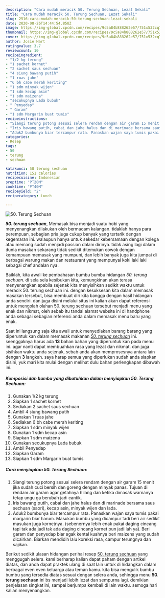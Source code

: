 ```yaml
---
description: "Cara mudah meracik 50. Terung Sechuan, Lezat Sekali"
title: "Cara mudah meracik 50. Terung Sechuan, Lezat Sekali"
slug: 2516-cara-mudah-meracik-50-terung-sechuan-lezat-sekali
date: 2020-08-26T14:44:54.858Z
image: https://img-global.cpcdn.com/recipes/9c5a84b888262e57/751x532cq70/50-terung-sechuan-foto-resep-utama.jpg
thumbnail: https://img-global.cpcdn.com/recipes/9c5a84b888262e57/751x532cq70/50-terung-sechuan-foto-resep-utama.jpg
cover: https://img-global.cpcdn.com/recipes/9c5a84b888262e57/751x532cq70/50-terung-sechuan-foto-resep-utama.jpg
author: Josie Hart
ratingvalue: 3.7
reviewcount: 10
recipeingredient:
- "1/2 kg terung"
- "1 sachet kornet"
- "2 sachet saus sechuan"
- "4 siung bawang putih"
- "1 ruas jahe"
- "6 bh cabe merah keriting"
- "1 sdm minyak wijen"
- "1 sdm kecap asin"
- "1 sdm maizena"
- "secukupnya Lada bubuk"
- " Penyedap"
- " Garam"
- "1 sdm Margarin buat tumis"
recipeinstructions:
- "Siangi terung potong sesuai selera rendam dengan air garam 15 menit jika sudah cuci bersih dan goreng dengan minyak panas. Tujuan di rendam air garam agar getahnya hilang dan ketika dimasak warnanya tetap ungu ga berubah jadi cantik."
- "Iris bawang putih, cabai dan jahe halus dan di marinade bersama saus sechuan (saori), kecap asin, minyak wijen dan lada."
- "Aduk2 bumbunya biar tercampur rata. Panaskan wajan saya tumis pakai margarin biar harum. Masukan bumbu yang dicampur tadi beri air sedikit masukan juga kornetnya. (sebenernya lebih enak pakai daging cincang tapi tak ada jadi tak ada daging cincang kornet pun jadi lah ya). Beri garam dan penyedap biar agak kental kuahnya beri maizena yang sudah dicairkan. Biarkan mendidih lalu koreksi rasa, campur terungnya dan sajikan."
categories:
- Resep
tags:
- 50
- terung
- sechuan

katakunci: 50 terung sechuan 
nutrition: 151 calories
recipecuisine: Indonesian
preptime: "PT20M"
cooktime: "PT40M"
recipeyield: "2"
recipecategory: Lunch

---
```



![50. Terung Sechuan](https://img-global.cpcdn.com/recipes/9c5a84b888262e57/751x532cq70/50-terung-sechuan-foto-resep-utama.jpg)

<b><i>50. terung sechuan</i></b>, Memasak bisa menjadi suatu hobi yang menyenangkan dilakukan oleh bermacam kalangan. tidaklah hanya para perempuan, sebagian pria juga cukup banyak yang tertarik dengan kegemaran ini. walaupun hanya untuk sekedar kebersamaan dengan kolega atau memang sudah menjadi passion dalam dirinya. tidak asing lagi dalam dunia masakan sekarang tidak sedikit ditemukan cowok dengan kemampuan memasak yang mumpuni, dan lebih banyak juga kita jumpai di berbagai warung makan dan restaurant yang mempunyai koki laki laki sebagai chef andalan nya.



Baiklah, kita awali ke pembahasan bumbu bumbu hidangan <i>50. terung sechuan</i>. di sela sela kesibukan kita, kemungkinan akan terasa menyenangkan apabila sejenak kita menyisihkan sedikit waktu untuk meracik 50. terung sechuan ini. dengan kesuksesan kita dalam memasak masakan tersebut, bisa membuat diri kita bangga dengan hasil hidangan anda sendiri. dan juga disini melalui situs ini kalian akan dapat referensi untuk mengolah olahan <u>50. terung sechuan</u> tersebut menjadi menu yang enak dan nikmat, oleh sebab itu tandai alamat website ini di handphone anda sebagai sebagian referensi anda dalam memasak menu baru yang enak.


Saat ini langsung saja kita awali untuk menyediakan barang barang yang diperuntuk kan dalam memasak makanan <u><i>50. terung sechuan</i></u> ini. seenggaknya harus ada <b>13</b> bahan bahan yang diperuntuk kan pada menu ini. agar nanti dapat membuahkan rasa yang lezat dan nikmat. dan juga sisihkan waktu anda sejenak, sebab anda akan memprosesnya antara lain dengan <b>3</b> langkah. saya harap semua yang diperlukan sudah anda siapkan disini, yuk mari kita mulai dengan melihat dulu bahan perlengkapan dibawah ini.

<!--inarticleads1-->

##### Komposisi dan bumbu yang dibutuhkan dalam menyiapkan 50. Terung Sechuan:

1. Gunakan 1/2 kg terung
1. Siapkan 1 sachet kornet
1. Sediakan 2 sachet saus sechuan
1. Ambil 4 siung bawang putih
1. Gunakan 1 ruas jahe
1. Sediakan 6 bh cabe merah keriting
1. Siapkan 1 sdm minyak wijen
1. Gunakan 1 sdm kecap asin
1. Siapkan 1 sdm maizena
1. Gunakan secukupnya Lada bubuk
1. Ambil  Penyedap
1. Siapkan  Garam
1. Siapkan 1 sdm Margarin buat tumis




<!--inarticleads2-->

##### Cara menyiapkan 50. Terung Sechuan:

1. Siangi terung potong sesuai selera rendam dengan air garam 15 menit jika sudah cuci bersih dan goreng dengan minyak panas. Tujuan di rendam air garam agar getahnya hilang dan ketika dimasak warnanya tetap ungu ga berubah jadi cantik.
1. Iris bawang putih, cabai dan jahe halus dan di marinade bersama saus sechuan (saori), kecap asin, minyak wijen dan lada.
1. Aduk2 bumbunya biar tercampur rata. Panaskan wajan saya tumis pakai margarin biar harum. Masukan bumbu yang dicampur tadi beri air sedikit masukan juga kornetnya. (sebenernya lebih enak pakai daging cincang tapi tak ada jadi tak ada daging cincang kornet pun jadi lah ya). Beri garam dan penyedap biar agak kental kuahnya beri maizena yang sudah dicairkan. Biarkan mendidih lalu koreksi rasa, campur terungnya dan sajikan.




Berikut sedikit ulasan hidangan perihal resep <u>50. terung sechuan</u> yang menggugah selera. kami berharap kalian dapat paham dengan artikel diatas, dan anda dapat praktek ulang di saat lain untuk di hidangkan dalam berbagai even even keluarga atau teman kamu. kita bisa mengulik bumbu bumbu yang tersedia diatas sesuai dengan selera anda, sehingga menu <b>50. terung sechuan</b> ini bs menjadi lebih lezat dan sempurna lagi. demikian penjelasan singkat ini, sampai berjumpa kembali di lain waktu. semoga hari kalian menyenangkan.
